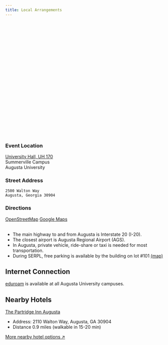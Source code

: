 ```yaml
--- 
title: Local Arrangements
---
```


<div class="d-none d-lg-block"><div style="margin: 0 2rem 2rem 0; float: left; height: 350px; width:500px; max-width: 100%; max-height: 75%; background-size: cover; background-position: center; display:block; background-image: url({{ "/images/campus_sm.jpg" | relative_url }});"></div></div>

### Event Location

<a target="_blank" rel="noopener noreferrer nofollow" href="https://map.concept3d.com/?id=824#!m/268018">University Hall, UH 170</a>   
Summerville Campus  
Augusta University  

### Street Address

```
2500 Walton Way
Augusta, Georgia 30904
```

### Directions

<div class="btn-group btn-group-toggle">
<a class="btn btn-outline-primary" target="_blank" rel="noopener noreferrer nofollow" href="https://www.openstreetmap.org/directions?from=&to=33.47732%2C-82.02211#map=19/33.47748/-82.02297">
OpenStreetMap</a>
<a class="btn btn-outline-primary" target="_blank" rel="noopener noreferrer nofollow" href="https://goo.gl/maps/WV5cGvopg7T1tGQQ9">
Google Maps</a>
</div>

<br/>

- The main highway to and from Augusta is Interstate 20 (I-20).
- The closest airport is Augusta Regional Airport (AGS).
- In Augusta, private vehicle, ride-share or taxi is needed for most transportation.
- During SERPL, free parking is available by the building on lot #101 <a target="_blank" rel="noopener noreferrer nofollow" href="https://map.concept3d.com/?id=824#!bm/?ce/14184?m/128925?s/?sbc/?mc/33.476954163515444,-82.0212454858762?z/17.82582911171612?lvl/0">(map)</a>

## Internet Connection

[eduroam](https://eduroam.org/) is available at all Augusta University campuses.

## Nearby Hotels

<a href="https://www.google.com/maps/place/The+Partridge+Inn+Augusta,+Curio+Collection+by+Hilton/@33.4752397,-82.0122894,17z/data=!4m11!3m10!1s0x88f9cdb9bab32b7d:0x5158e4e9afab3566!5m4!1s2023-10-13!2i2!4m1!1i2!8m2!3d33.4752497!4d-82.0099756!16s%2Fg%2F1w347gg7?entry=ttu" target="_blank" rel="noopener noreferrer nofollow">The Partridge Inn Augusta</a>

  - Address: 2110 Walton Way, Augusta, GA 30904
  - Distance 0.9 miles (walkable in 15-20 min)
  
<a href="https://www.google.com/maps/search/Hotels/@33.4759828,-82.0584244,13z/data=!3m1!4b1!4m6!2m5!5m3!5m2!1s2023-10-13!2i2!6e3?entry=ttu" target="_blank" rel="noopener noreferrer nofollow">More nearby hotel options &#8599;</a>
